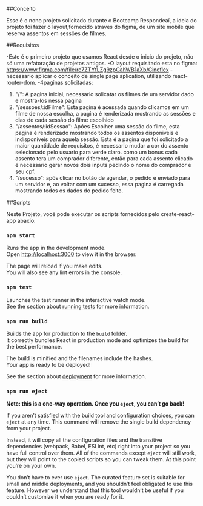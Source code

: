 ##Conceito

  Esse é o nono projeto solicitado durante o Bootcamp Respondeaí, a ideia do projeto foi fazer o layout,fornecido atraves do figma, de um site mobile que reserva assentos em sessões de filmes.

##Requisitos

-Este é o primeiro projeto que usamos React desde o inicio do projeto, não só uma refatoração de projetos antigos.
-O layout requisitado esta no figma: https://www.figma.com/file/rc7ZTYfLZg9zpGahWB1aXb/Cineflex
-necessario aplicar o conceito de single page aplication, utilizando react-router-dom.
-4paginas solicitadas:
  1. "/": A pagina inicial, necessario solicatar os filmes de um servidor dado e mostra-los nessa pagina
  2. "/sessoes/:idFilme": Esta pagina é acessada quando clicamos em um filme de nossa escolha, a pagina é renderizada mostrando as sessões e dias de cada sessão do filme escolhido
  3. "/assentos/:idSessao": Apóes Escolher uma sessão do filme, esta pagina é renderizado mostrando todos os assentos disponiveis e indisponiveis para aquela sessão. Esta é a pagina que foi solicitado a maior quantidade de requisitos, é necessario mudar a cor do assento selecionado pelo usuario para verde claro. como um bonus cada assento tera um comprador diferente, então para cada assento clicado é necessario gerar novos dois inputs pedindo o nome do comprador e seu cpf.
  4. "/sucesso": após clicar no botão de agendar, o pedido é enviado para um servidor e, ao voltar com um sucesso, essa pagina é carregada mostrando todos os dados do pedido feito.

##Scripts

Neste Projeto, você pode executar os scripts fornecidos pelo create-react-app abaxio:

### `npm start`

Runs the app in the development mode.\
Open [http://localhost:3000](http://localhost:3000) to view it in the browser.

The page will reload if you make edits.\
You will also see any lint errors in the console.

### `npm test`

Launches the test runner in the interactive watch mode.\
See the section about [running tests](https://facebook.github.io/create-react-app/docs/running-tests) for more information.

### `npm run build`

Builds the app for production to the `build` folder.\
It correctly bundles React in production mode and optimizes the build for the best performance.

The build is minified and the filenames include the hashes.\
Your app is ready to be deployed!

See the section about [deployment](https://facebook.github.io/create-react-app/docs/deployment) for more information.

### `npm run eject`

**Note: this is a one-way operation. Once you `eject`, you can’t go back!**

If you aren’t satisfied with the build tool and configuration choices, you can `eject` at any time. This command will remove the single build dependency from your project.

Instead, it will copy all the configuration files and the transitive dependencies (webpack, Babel, ESLint, etc) right into your project so you have full control over them. All of the commands except `eject` will still work, but they will point to the copied scripts so you can tweak them. At this point you’re on your own.

You don’t have to ever use `eject`. The curated feature set is suitable for small and middle deployments, and you shouldn’t feel obligated to use this feature. However we understand that this tool wouldn’t be useful if you couldn’t customize it when you are ready for it.
